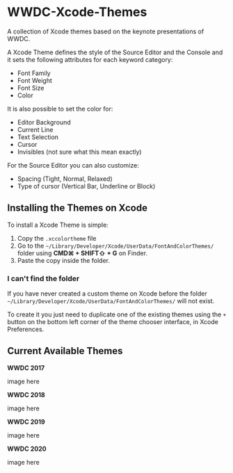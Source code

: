 # WWDC-Xcode-Themes

A collection of Xcode themes based on the keynote presentations of WWDC.

A Xcode Theme defines the style of the Source Editor and the Console and it sets the following attributes for each keyword category:

* Font Family
* Font Weight
* Font Size
* Color

It is also possible to set the color for:

* Editor Background
* Current Line
* Text Selection
* Cursor
* Invisibles (not sure what this mean exactly)

For the Source Editor you can also customize:

* Spacing (Tight, Normal, Relaxed)
* Type of cursor (Vertical Bar, Underline or Block)


## Installing the Themes on Xcode

To install a Xcode Theme is simple:

1. Copy the ```.xccolortheme``` file
2. Go to the ```~/Library/Developer/Xcode/UserData/FontAndColorThemes/``` folder using **CMD⌘ + SHIFT⇧ + G** on Finder.
3. Paste the copy inside the folder.


### I can't find the folder
If you have never created a custom theme on Xcode before the folder ```~/Library/Developer/Xcode/UserData/FontAndColorThemes/``` will not exist.

To create it you just need to duplicate one of the existing themes using the ```+``` button on the bottom left corner of the theme chooser interface, in Xcode Preferences.

## Current Available Themes

**WWDC 2017**

image here

**WWDC 2018**

image here

**WWDC 2019**

image here

**WWDC 2020**

image here
